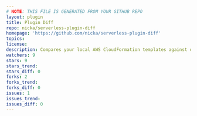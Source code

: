 ```yaml
---
# NOTE: THIS FILE IS GENERATED FROM YOUR GITHUB REPO
layout: plugin
title: Plugin Diff
repo: nicka/serverless-plugin-diff
homepage: 'https://github.com/nicka/serverless-plugin-diff'
topics: 
license: 
description: Compares your local AWS CloudFormation templates against deployed ones.
watchers: 9
stars: 9
stars_trend: 
stars_diff: 0
forks: 2
forks_trend: 
forks_diff: 0
issues: 1
issues_trend: 
issues_diff: 0
---
```

